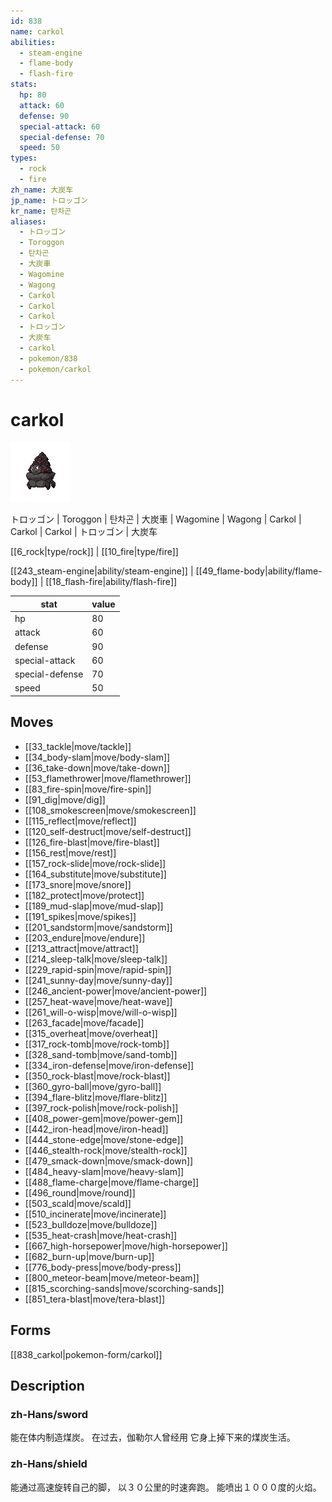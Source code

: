 ```yaml
---
id: 838
name: carkol
abilities:
  - steam-engine
  - flame-body
  - flash-fire
stats:
  hp: 80
  attack: 60
  defense: 90
  special-attack: 60
  special-defense: 70
  speed: 50
types:
  - rock
  - fire
zh_name: 大炭车
jp_name: トロッゴン
kr_name: 탄차곤
aliases:
  - トロッゴン
  - Toroggon
  - 탄차곤
  - 大炭車
  - Wagomine
  - Wagong
  - Carkol
  - Carkol
  - Carkol
  - トロッゴン
  - 大炭车
  - carkol
  - pokemon/838
  - pokemon/carkol
---
```

# carkol

![](https://raw.githubusercontent.com/PokeAPI/sprites/master/sprites/pokemon/838.png)

トロッゴン | Toroggon | 탄차곤 | 大炭車 | Wagomine | Wagong | Carkol | Carkol | Carkol | トロッゴン | 大炭车

[[6_rock|type/rock]] | [[10_fire|type/fire]]

[[243_steam-engine|ability/steam-engine]] | [[49_flame-body|ability/flame-body]] | [[18_flash-fire|ability/flash-fire]]

|stat|value|
|---|---|
|hp|80|
|attack|60|
|defense|90|
|special-attack|60|
|special-defense|70|
|speed|50|


## Moves

- [[33_tackle|move/tackle]]
- [[34_body-slam|move/body-slam]]
- [[36_take-down|move/take-down]]
- [[53_flamethrower|move/flamethrower]]
- [[83_fire-spin|move/fire-spin]]
- [[91_dig|move/dig]]
- [[108_smokescreen|move/smokescreen]]
- [[115_reflect|move/reflect]]
- [[120_self-destruct|move/self-destruct]]
- [[126_fire-blast|move/fire-blast]]
- [[156_rest|move/rest]]
- [[157_rock-slide|move/rock-slide]]
- [[164_substitute|move/substitute]]
- [[173_snore|move/snore]]
- [[182_protect|move/protect]]
- [[189_mud-slap|move/mud-slap]]
- [[191_spikes|move/spikes]]
- [[201_sandstorm|move/sandstorm]]
- [[203_endure|move/endure]]
- [[213_attract|move/attract]]
- [[214_sleep-talk|move/sleep-talk]]
- [[229_rapid-spin|move/rapid-spin]]
- [[241_sunny-day|move/sunny-day]]
- [[246_ancient-power|move/ancient-power]]
- [[257_heat-wave|move/heat-wave]]
- [[261_will-o-wisp|move/will-o-wisp]]
- [[263_facade|move/facade]]
- [[315_overheat|move/overheat]]
- [[317_rock-tomb|move/rock-tomb]]
- [[328_sand-tomb|move/sand-tomb]]
- [[334_iron-defense|move/iron-defense]]
- [[350_rock-blast|move/rock-blast]]
- [[360_gyro-ball|move/gyro-ball]]
- [[394_flare-blitz|move/flare-blitz]]
- [[397_rock-polish|move/rock-polish]]
- [[408_power-gem|move/power-gem]]
- [[442_iron-head|move/iron-head]]
- [[444_stone-edge|move/stone-edge]]
- [[446_stealth-rock|move/stealth-rock]]
- [[479_smack-down|move/smack-down]]
- [[484_heavy-slam|move/heavy-slam]]
- [[488_flame-charge|move/flame-charge]]
- [[496_round|move/round]]
- [[503_scald|move/scald]]
- [[510_incinerate|move/incinerate]]
- [[523_bulldoze|move/bulldoze]]
- [[535_heat-crash|move/heat-crash]]
- [[667_high-horsepower|move/high-horsepower]]
- [[682_burn-up|move/burn-up]]
- [[776_body-press|move/body-press]]
- [[800_meteor-beam|move/meteor-beam]]
- [[815_scorching-sands|move/scorching-sands]]
- [[851_tera-blast|move/tera-blast]]

## Forms



[[838_carkol|pokemon-form/carkol]]

## Description

### zh-Hans/sword

能在体内制造煤炭。
在过去，伽勒尔人曾经用
它身上掉下来的煤炭生活。

### zh-Hans/shield

能通过高速旋转自己的脚，
以３０公里的时速奔跑。
能喷出１０００度的火焰。

